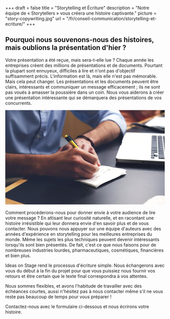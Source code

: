 +++
draft 			= false
title 			= "Storytelling et Écriture"
description		= "Notre équipe de « Storytellers » vous créera une histoire captivante."
picture			= "story-copywriting.jpg"
url	 			= "/fr/conseil-communication/storytelling-et-ecriture/"
+++

## Pourquoi nous souvenons-nous des histoires, mais oublions la présentation d'hier ?

Votre présentation a été reçue, mais sera-t-elle lue ? Chaque année les entreprises créent des millions de présentations et de documents. Pourtant la plupart sont ennuyeux, difficiles à lire et n'ont pas d'objectif suffisamment précis. L'information est là, mais elle n'est pas mémorable. Mais cela peut changer. Les présentations et les documents peuvent être clairs, intéressants et communiquer un message efficacement ; ils ne sont pas voués à amasser la poussière dans un coin. Nous vous aiderons à créer une présentation intéressante qui se démarquera des présentations de vos concurrents.

![story-copywriting][pic1]

Comment procéderons-nous pour donner envie à votre audience de lire votre message ? En attisant leur curiosité naturelle, et en racontant une histoire irrésistible qui leur donnera envie d'en savoir plus et de vous contacter. Nous pouvons nous appuyer sur une équipe d'auteurs avec des années d'expérience en storytelling pour les meilleures entreprises du monde. Même les sujets les plus techniques peuvent devenir intéressants lorsqu'ils sont bien présentés. De fait, c'est ce que nous faisons pour de nombreuses industries lourdes, pharmaceutiques, cosmétiques, financières et bien plus. 

Ideas on Stage rend le processus d'écriture simple. Nous échangerons avec vous du début à la fin du projet pour que vous puissiez nous fournir vos retours et être certain que le texte final correspondra à vos attentes.

Nous sommes flexibles, et avons l'habitude de travailler avec des échéances courtes, aussi n'hésitez pas à nous contacter même s'il ne vous reste pas beaucoup de temps pour vous préparer !

Contactez-nous avec le formulaire ci-dessous et nous écrirons votre histoire.

[pic1]: story-copywriting.jpg
